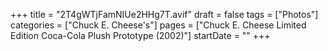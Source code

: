 +++
title = "2T4gWTjFamNIUe2HHg7T.avif"
draft = false
tags = ["Photos"]
categories = ["Chuck E. Cheese's"]
pages = ["Chuck E. Cheese Limited Edition Coca-Cola Plush Prototype (2002)"]
startDate = ""
+++
